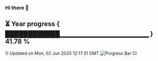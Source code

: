 ### Hi there 👋
⏳ Year progress { ████████████▁▁▁▁▁▁▁▁▁▁▁▁▁▁▁▁▁▁ } 41.78 %
---
⏰ Updated on Mon, 02 Jun 2025 12:17:31 GMT
![Progress Bar CI](https://github.com/Moyi321/Moyi321/workflows/Progress%20Bar%20CI/badge.svg)
